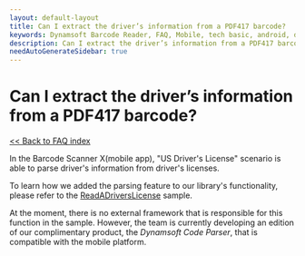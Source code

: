 ```yaml
---
layout: default-layout
title: Can I extract the driver’s information from a PDF417 barcode?
keywords: Dynamsoft Barcode Reader, FAQ, Mobile, tech basic, android, driver license, info
description: Can I extract the driver’s information from a PDF417 barcode?
needAutoGenerateSidebar: true
---
```


# Can I extract the driver’s information from a PDF417 barcode?

[<< Back to FAQ index](index.md)

In the Barcode Scanner X(mobile app), "US Driver's License" scenario is able to parse driver's information from driver's licenses.

To learn how we added the parsing feature to our library's functionality, please refer to the [ReadADriversLicense](../samples/drivers-license.md) sample.

At the moment, there is no external framework that is responsible for this function in the sample. However, the team is currently developing an edition of our complimentary product, the *Dynamsoft Code Parser*, that is compatible with the mobile platform.